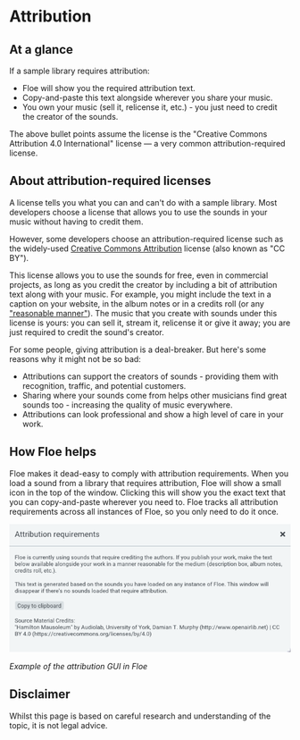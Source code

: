 <!--
SPDX-FileCopyrightText: 2024 Sam Windell
SPDX-License-Identifier: GPL-3.0-or-later
-->

# Attribution

## At a glance
If a sample library requires attribution:
- Floe will show you the required attribution text.
- Copy-and-paste this text alongside wherever you share your music.
- You own your music (sell it, relicense it, etc.) - you just need to credit the creator of the sounds.

The above bullet points assume the license is the "Creative Commons Attribution 4.0 International" license — a very common attribution-required license.

## About attribution-required licenses

A license tells you what you can and can't do with a sample library. Most developers choose a license that allows you to use the sounds in your music without having to credit them.

However, some developers choose an attribution-required license such as the widely-used [Creative Commons Attribution](https://creativecommons.org/licenses/by/4.0/) license (also known as "CC BY").

This license allows you to use the sounds for free, even in commercial projects, as long as you credit the creator by including a bit of attribution text along with your music. For example, you might include the text in a caption on your website, in the album notes or in a credits roll (or any ["reasonable manner"](https://creativecommons.org/licenses/by/4.0/legalcode.en#s3a2)). The music that you create with sounds under this license is yours: you can sell it, stream it, relicense it or give it away; you are just required to credit the sound's creator.

For some people, giving attribution is a deal-breaker. But here's some reasons why it might not be so bad:
- Attributions can support the creators of sounds - providing them with recognition, traffic, and potential customers.
- Sharing where your sounds come from helps other musicians find great sounds too - increasing the quality of music everywhere.
- Attributions can look professional and show a high level of care in your work.

## How Floe helps

Floe makes it dead-easy to comply with attribution requirements. When you load a sound from a library that requires attribution, Floe will show a small icon in the top of the window. Clicking this will show you the exact text that you can copy-and-paste wherever you need to. Floe tracks all attribution requirements across all instances of Floe, so you only need to do it once.

![Attribution GUI](../images/attributions-gui.png)

_Example of the attribution GUI in Floe_

## Disclaimer

Whilst this page is based on careful research and understanding of the topic, it is not legal advice.
